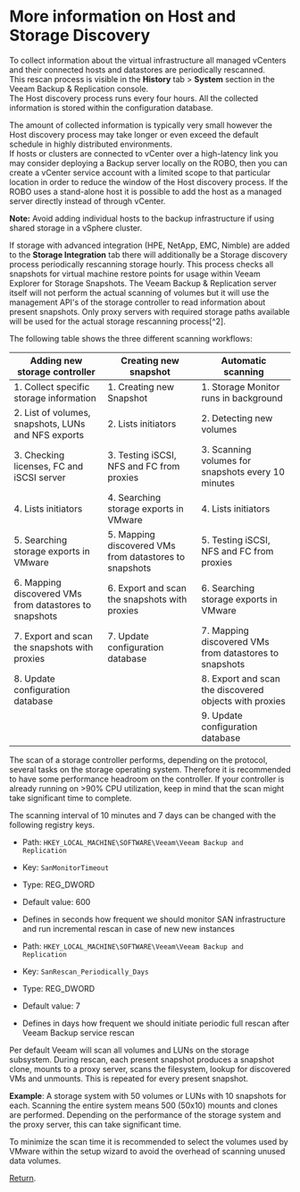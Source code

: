 # **More information on Host and Storage Discovery**

To collect information about the virtual infrastructure all managed vCenters and their connected hosts and datastores are periodically rescanned.   
This rescan process is visible in the **History** tab > **System** section in the Veeam Backup & Replication console.  
The Host discovery process runs every four hours. All the collected information is stored within the configuration database.


The amount of collected information is typically very small however the Host discovery process may take longer or even exceed the default schedule in highly distributed environments.  
If hosts or clusters are connected to vCenter over a high-latency link you may consider deploying a Backup server locally on the ROBO, then you can create a vCenter service account with a limited scope to that particular location in order to reduce the window of the Host discovery process. If the ROBO uses a stand-alone host it is possible to add the host as a managed server directly instead of through vCenter.  

**Note:** Avoid adding individual hosts to the backup infrastructure if using shared storage in a vSphere cluster.



If storage with advanced integration (HPE, NetApp, EMC, Nimble) are added to the **Storage Integration** tab there will additionally be a Storage discovery process periodically rescanning storage hourly. This process checks all snapshots for virtual machine restore points for usage within Veeam Explorer for Storage Snapshots. The Veeam Backup & Replication server itself will not perform the actual scanning of volumes but it will use the management API's of the storage controller to read information about present snapshots. Only proxy servers with required storage paths available will be used for the actual storage rescanning process[^2].


The following table shows the three different scanning workflows:

  | Adding new storage controller                       |  Creating new snapshot                              | Automatic scanning                                  |
  | ----------------------------------------------------|-----------------------------------------------------| ----------------------------------------------------|
  | 1. Collect specific storage information             |  1. Creating new Snapshot                           | 1. Storage Monitor runs in background               |
  | 2. List of volumes, snapshots, LUNs and NFS exports |  2. Lists initiators                                | 2. Detecting new volumes                            |
  | 3. Checking licenses, FC and iSCSI server           |  3. Testing iSCSI, NFS and FC from proxies          | 3. Scanning volumes for snapshots every 10 minutes  |
  | 4. Lists initiators                                 |  4. Searching storage exports in VMware             | 4. Lists initiators                                 |
  | 5. Searching storage exports in VMware              |  5. Mapping discovered VMs from datastores to snapshots  | 5. Testing iSCSI, NFS and FC from proxies           |
  | 6. Mapping discovered VMs from datastores to snapshots   |  6. Export and scan the snapshots with proxies      | 6. Searching storage exports in VMware              |
  | 7. Export and scan the snapshots with proxies       |  7. Update configuration database                   | 7. Mapping discovered VMs from datastores to snapshots   |
  | 8. Update configuration database                    |                                                     | 8. Export and scan the discovered objects with proxies |
  |                                                     |                                                     | 9. Update configuration database                            |

The scan of a storage controller performs, depending on the protocol,
several tasks on the storage operating system. Therefore it is
recommended to have some performance headroom on the controller. If your
controller is already running on >90% CPU utilization, keep in mind
that the scan might take significant time to complete.

The scanning interval of 10 minutes and 7 days can be changed with the following
registry keys.

-   Path: `HKEY_LOCAL_MACHINE\SOFTWARE\Veeam\Veeam Backup and Replication`
-   Key: `SanMonitorTimeout`
-   Type: REG_DWORD
-   Default value: 600
-   Defines in seconds how frequent we should monitor SAN infrastructure and
    run incremental rescan in case of new new instances


-   Path: `HKEY_LOCAL_MACHINE\SOFTWARE\Veeam\Veeam Backup and Replication`
-   Key: `SanRescan_Periodically_Days`
-   Type: REG_DWORD
-   Default value: 7
-   Defines in days how frequent we should initiate periodic full rescan after
    Veeam Backup service rescan

Per default Veeam will scan all volumes and LUNs on the storage
subsystem. During rescan, each present snapshot produces a snapshot
clone, mounts to a proxy server, scans the filesystem, lookup for
discovered VMs and unmounts. This is repeated for every present snapshot.

**Example**: A storage system with 50 volumes or LUNs with 10 snapshots for each.
Scanning the entire system means 500 (50x10) mounts and clones are
performed. Depending on the performance of
the storage system and the proxy server, this can take significant time.

To minimize the scan time it is recommended to select the volumes used
by VMware within the setup wizard to avoid the overhead of scanning
unused data volumes.














[Return](./Host_and_Storage_Discovery.md).
